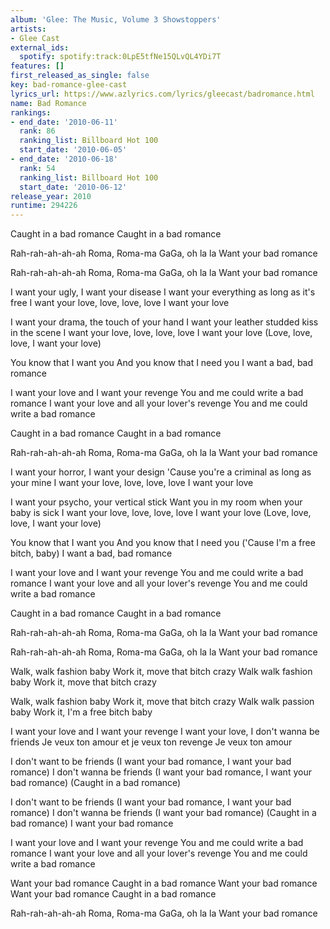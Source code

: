```yaml
---
album: 'Glee: The Music, Volume 3 Showstoppers'
artists:
- Glee Cast
external_ids:
  spotify: spotify:track:0LpE5tfNe15QLvQL4YDi7T
features: []
first_released_as_single: false
key: bad-romance-glee-cast
lyrics_url: https://www.azlyrics.com/lyrics/gleecast/badromance.html
name: Bad Romance
rankings:
- end_date: '2010-06-11'
  rank: 86
  ranking_list: Billboard Hot 100
  start_date: '2010-06-05'
- end_date: '2010-06-18'
  rank: 54
  ranking_list: Billboard Hot 100
  start_date: '2010-06-12'
release_year: 2010
runtime: 294226
---
```

Caught in a bad romance
Caught in a bad romance

Rah-rah-ah-ah-ah
Roma, Roma-ma
GaGa, oh la la
Want your bad romance

Rah-rah-ah-ah-ah
Roma, Roma-ma
GaGa, oh la la
Want your bad romance

I want your ugly, I want your disease
I want your everything as long as it's free
I want your love, love, love, love
I want your love

I want your drama, the touch of your hand
I want your leather studded kiss in the scene
I want your love, love, love, love
I want your love
(Love, love, love, I want your love)

You know that I want you
And you know that I need you
I want a bad, bad romance

I want your love and I want your revenge
You and me could write a bad romance
I want your love and all your lover's revenge
You and me could write a bad romance

Caught in a bad romance
Caught in a bad romance

Rah-rah-ah-ah-ah
Roma, Roma-ma
GaGa, oh la la
Want your bad romance

I want your horror, I want your design
'Cause you're a criminal as long as your mine
I want your love, love, love, love
I want your love

I want your psycho, your vertical stick
Want you in my room when your baby is sick
I want your love, love, love, love
I want your love
(Love, love, love, I want your love)

You know that I want you
And you know that I need you
('Cause I'm a free bitch, baby)
I want a bad, bad romance

I want your love and I want your revenge
You and me could write a bad romance
I want your love and all your lover's revenge
You and me could write a bad romance

Caught in a bad romance
Caught in a bad romance

Rah-rah-ah-ah-ah
Roma, Roma-ma
GaGa, oh la la
Want your bad romance

Rah-rah-ah-ah-ah
Roma, Roma-ma
GaGa, oh la la
Want your bad romance

Walk, walk fashion baby
Work it, move that bitch crazy
Walk walk fashion baby
Work it, move that bitch crazy

Walk, walk fashion baby
Work it, move that bitch crazy
Walk walk passion baby
Work it, I'm a free bitch baby

I want your love and I want your revenge
I want your love, I don't wanna be friends
Je veux ton amour et je veux ton revenge
Je veux ton amour

I don't want to be friends
(I want your bad romance, I want your bad romance)
I don't wanna be friends
(I want your bad romance, I want your bad romance)
(Caught in a bad romance)

I don't want to be friends
(I want your bad romance, I want your bad romance)
I don't wanna be friends
(I want your bad romance)
(Caught in a bad romance)
I want your bad romance

I want your love and I want your revenge
You and me could write a bad romance
I want your love and all your lover's revenge
You and me could write a bad romance

Want your bad romance
Caught in a bad romance
Want your bad romance
Want your bad romance
Caught in a bad romance

Rah-rah-ah-ah-ah
Roma, Roma-ma
GaGa, oh la la
Want your bad romance
